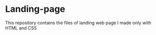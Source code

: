 # Landing-page
This repository contains the files of landing web page I made only with HTML and CSS
